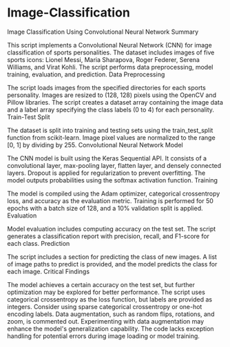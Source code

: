 # Image-Classification

Image Classification Using Convolutional Neural Network
Summary

This script implements a Convolutional Neural Network (CNN) for image classification of sports personalities. The dataset includes images of five sports icons: Lionel Messi, Maria Sharapova, Roger Federer, Serena Williams, and Virat Kohli. The script performs data preprocessing, model training, evaluation, and prediction.
Data Preprocessing

The script loads images from the specified directories for each sports personality. Images are resized to (128, 128) pixels using the OpenCV and Pillow libraries. The script creates a dataset array containing the image data and a label array specifying the class labels (0 to 4) for each personality.
Train-Test Split

The dataset is split into training and testing sets using the train_test_split function from scikit-learn. Image pixel values are normalized to the range [0, 1] by dividing by 255.
Convolutional Neural Network Model

The CNN model is built using the Keras Sequential API. It consists of a convolutional layer, max-pooling layer, flatten layer, and densely connected layers. Dropout is applied for regularization to prevent overfitting. The model outputs probabilities using the softmax activation function.
Training

The model is compiled using the Adam optimizer, categorical crossentropy loss, and accuracy as the evaluation metric. Training is performed for 50 epochs with a batch size of 128, and a 10% validation split is applied.
Evaluation

Model evaluation includes computing accuracy on the test set. The script generates a classification report with precision, recall, and F1-score for each class.
Prediction

The script includes a section for predicting the class of new images. A list of image paths to predict is provided, and the model predicts the class for each image.
Critical Findings

The model achieves a certain accuracy on the test set, but further optimization may be explored for better performance. The script uses categorical crossentropy as the loss function, but labels are provided as integers. Consider using sparse categorical crossentropy or one-hot encoding labels. Data augmentation, such as random flips, rotations, and zoom, is commented out. Experimenting with data augmentation may enhance the model's generalization capability. The code lacks exception handling for potential errors during image loading or model training.
  

